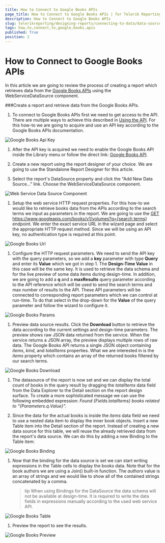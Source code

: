 ```yaml
---
title: How to Connect to Google Books APIs
page_title: How to Connect to Google Books APIs | for Telerik Reporting Documentation
description: How to Connect to Google Books APIs
slug: telerikreporting/designing-reports/connecting-to-data/data-source-components/webservicedatasource-component/how-to-connect-to-google-books-apis
tags: how,to,connect,to,google,books,apis
published: True
position: 2
---
```


# How to Connect to Google Books APIs



In this article we are going to review the process of creating a report which retrieves data from the         [Google Books APIs](https://developers.google.com/books/)         using the WebServiceDataSource component.       

###Create a report and retrieve data from the Google Books APIs.

1. To connect to Google Books APIs first we need to get access to the API. There are multiple ways to achieve this described in               [Using the API](https://developers.google.com/books/docs/v1/using).               For this how-to we are going to acquire and use an API key according to the Google Books APIs documentation.               

  ![Google Books Api Key](images/DataSources/GoogleBooksApiKey.png)

1. After the API key is acquired we need to enable the Google Books API inside the Library menu or follow the direct link:               [Google Books API](https://console.developers.google.com/apis/library/books.googleapis.com).             

1. Create a new report using the report designer of your choice. We are going to use the Standalone Report Designer for this article.

1. Select the report's DataSource property and click the "Add New Data Source..." link. Choose the WebServiceDataSource component.               

  ![Web Service Data Source Component](images/DataSources/WebServiceDataSourceComponent.png)

1. Setup the web service HTTP request properties. For this how-to we would like to retrieve books data from the APIs according to               the search terms we input as parameters in the report. We are going to use the               [GET https://www.googleapis.com/books/v1/volumes?q={search terms}](https://developers.google.com/books/docs/v1/reference/volumes/list) endpoint.               We enter the exact service URL in the wizard page and select the appropriate HTTP request method.               Since we will be using an API key, no authentication type is required at this point.               

  ![Google Books Url](images/DataSources/GoogleBooksUrl.png)

1. Configure the HTTP request parameters. We need to send the API key with the query parameters, so we add a __key__               parameter with type __Query__ and enter its __Value__ which we got in step 1. The __Design-Time Value__ in this case               will be the same key. It is used to retrieve the data schema and for the live preview of some data items during design-time.               In addition, we are going to add a __q__ and a __maxResults__ query parameter according to the API reference which will be used to send the               search terms and max number of results to the API. These API parameters will be connected to corresponding report parameters               which we can control at run-time. To do that select __<New Report Parameter>__ in the drop-down for the __Value__ of the query               parameter and follow the wizard to configure it.               

  ![Google Books Params](images/DataSources/GoogleBooksParams.png)

1. Preview data source results. Click the __Download__ button to retrieve the data according to the current settings and design-time parameters.               The preview shows raw JSON data returned from the service. When the service returns a JSON array, the preview displays multiple rows of raw data.               The Google Books API returns a single JSON object containing *items*, *kind*, and               *totalItems* properties. What we are interested in is the *items* property which contains an array of the returned books               filtered by our search terms.               

  ![Google Books Download](images/DataSources/GoogleBooksDownload.png)

1. The datasource of the report is now set and we can display the total count of books in the query result by dragging the *totalItems*               data field from the Data Explorer to the Detail section on the report design surface. To create a more sophisticated message we can use the following embedded expression:                 *Found {Fields.totalItems} books related to "{Parameters.q.Value}".*

1. Since the data for the actual books is inside the *items* data field we need to use a nested data item to display the inner book objects.               Insert a new Table item into the Detail section of the report. Instead of creating a new data source for this table, we will reuse the already retrieved data from the               report's data source. We can do this by adding a new Binding to the Table item:               

  ![Google Books Binding](images/DataSources/GoogleBooksBinding.png)

1. Now that the binding for the data source is set we can start writing expressions in the Table cells to display the books data.               Note that for the book authors we are using a Join() built-in function. The *authors* value is an array of strings and we would like to show all of the               contained strings concatenated by a comma.             

    >tip When using Bindings for the DataSource the data schema will not be available at design-time. It is required to write the data fields in expressions manually                 according to the used web service API.               

  

  ![Google Books Table](images/DataSources/GoogleBooksTable.png)

1. Preview the report to see the results.  

  ![Google Books Preview](images/DataSources/GoogleBooksPreview.png)
